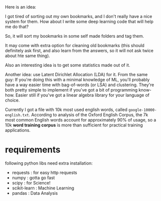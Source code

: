 Here is an idea: 

I got tired of sorting out my own bookmarks, and I don't really have a nice system for them. How about I write some deep learning code that will help me do that?

So, it will sort my bookmarks in some self made folders and tag them.

It may come with extra option for cleaning old bookmarks (this should definitely ask first, and also learn from the answers, so it will not ask twice about hte same thing).

Also an interesting idea is to get some statistics made out of it.

Another idea: use Latent Dirichlet Allocation (LDA) for it.
From the same guy: If you're doing this with a minimal knowledge of ML, you'll probably have a way easier time with bag-of-words (or LSA) and clustering. They're both pretty simple to implement if you've got a bit of programming know-how. Easier still if you've got a linear algebra library for your language of choice.

Currently I got a file with 10k most used english words, called `google-10000-english.txt`. According to analysis of the Oxford English Corpus, the 7k most common English words account for approximately 90% of usage, so a 10k **word training corpus** is more than sufficient for practical training applications.

# requirements

following python libs need extra installation:
 - requests : for easy http requests
 - numpy : gotta go fast
 - scipy : for Science!
 - scikit-learn : Machine Learning
 - pandas : Data Analysis


